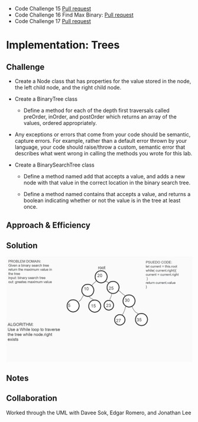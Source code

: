 - Code Challenge 15 [Pull request](https://github.com/Chris-Bortel/data-structures-and-algorithms/pull/47)
- Code Challenge 16 Find Max Binary: [Pull request](https://github.com/Chris-Bortel/data-structures-and-algorithms/pull/49)
- Code Challenge 17 [Pull request](https://github.com/Chris-Bortel/data-structures-and-algorithms/pull/48)

# Implementation: Trees

<!-- Short summary or background information -->

## Challenge

<!-- Description of the challenge -->

- Create a Node class that has properties for the value stored in the node, the left child node, and the right child node.

- Create a BinaryTree class

  - Define a method for each of the depth first traversals called preOrder, inOrder, and postOrder which returns an array of the values, ordered appropriately.

- Any exceptions or errors that come from your code should be semantic, capture errors. For example, rather than a default error thrown by your language, your code should raise/throw a custom, semantic error that describes what went wrong in calling the methods you wrote for this lab.

- Create a BinarySearchTree class

  - Define a method named add that accepts a value, and adds a new node with that value in the correct location in the binary search tree.

  - Define a method named contains that accepts a value, and returns a boolean indicating whether or not the value is in the tree at least once.

## Approach & Efficiency

<!-- What approach did you take? Why? What is the Big O space/time for this approach? -->

## Solution

<!-- Embedded whiteboard image -->

![find-max-binary](./find-maximum-binary-tree-uml.png)

## Notes

## Collaboration

Worked through the UML with Davee Sok, Edgar Romero, and Jonathan Lee
